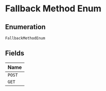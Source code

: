 
# Fallback Method Enum

## Enumeration

`FallbackMethodEnum`

## Fields

| Name |
|  --- |
| `POST` |
| `GET` |

